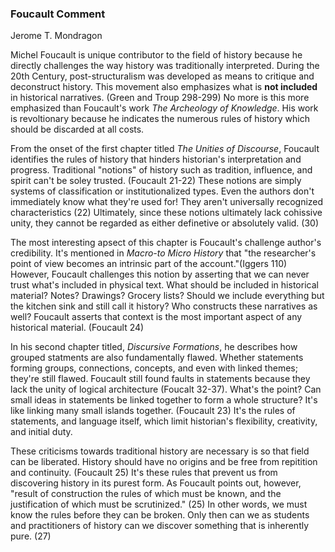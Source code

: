 ### Foucault Comment
Jerome T. Mondragon

Michel Foucault is unique contributor to the field of history because he directly challenges the way history was traditionally interpreted. During the 20th Century, post-structuralism was developed as means to critique and deconstruct history. This movement also emphasizes what is __not included__ in historical narratives. (Green and Troup 298-299) No more is this more emphasized than Foucault's work _The Archeology of Knowledge_. His work is revoltionary because he indicates the numerous rules of history which should be discarded at all costs.

From the onset of the first chapter titled _The Unities of Discourse_, Foucault identifies the rules of history that hinders historian's interpretation and progress. Traditional "notions" of history such as tradition, influence, and spirit can't be soley trusted. (Foucault 21-22) These notions are simply systems of classification or institutionalized types. Even the authors don't immediately know what they're used for! They aren't universally recognized characteristics (22) Ultimately, since these notions ultimately lack cohissive unity, they cannot be regarded as either definetive or absolutely valid. (30) 

The most interesting apsect of this chapter is Foucault's challenge author's credibility. It's mentioned in _Macro-to Micro History_ that "the researcher's point of view becomes an intrinsic part of the account."(Iggers 110) However, Foucault challenges this notion by asserting that we can never trust what's included in physical text. What should be included in historical material? Notes? Drawings? Grocery lists? Should we include everything but the kitchen sink and still call it history? Who constructs these narratives as well? Foucault asserts that context is the most important aspect of any historical material. (Foucault 24)

In his second chapter titled, _Discursive Formations_, he describes how grouped statments are also fundamentally flawed. Whether statements forming groups, connections, concepts, and even with linked themes; they're still flawed. Foucault still found faults in statements because they lack the unity of logical architecture (Foucalt 32-37). What's the point? Can small ideas in statements be linked together to form a whole structure? It's like linking many small islands together. (Foucault 23) It's the rules of statements, and language itself, which limit historian's flexibility, creativity, and initial duty. 

These criticisms towards traditional history are necessary is so that field can be liberated. History should have no origins and be free from repitition and continuity. (Foucault 25)  It's these rules that prevent us from discovering history in its purest form. As Foucault points out, however, "result of construction the rules of which must be known, and the justification of which must be scrutinized." (25) In other words, we must know the rules before they can be broken. Only then can we as students and practitioners of history can we discover something that is inherently pure. (27)

